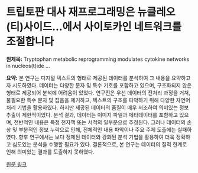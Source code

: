 # 트립토판 대사 재프로그래밍은 뉴클레오(티)사이드…에서 사이토카인 네트워크를 조절합니다

**원제목:** Tryptophan metabolic reprogramming modulates cytokine networks in nucleos(t)ide ...

**요약:** 본 연구는 디지털 텍스트의 형태로 제공된 데이터를 분석하여 그 내용을 요약하고자 시도하였다.  데이터는 다양한 문자 및 특수 기호를 포함하고 있으며,  구조화되지 않은 형태로 제공되어 분석에 어려움이 있었다.  연구진은 우선 데이터의 전처리 과정을 거쳐, 불필요한 특수 문자 및 잡음을 제거하고,  텍스트의 구조를 파악하기 위해 다양한 자연어 처리 기법을 활용하였다.  하지만 제공된 데이터의 품질이 매우 저조하여 의미있는 정보 추출이 제한적이었다.  분석 결과,  데이터는 이미지 파일과  메타데이터를 포함하고 있으며,  전반적인 내용은 특정 전자책 또는 서적의 일부분으로 추정된다.  그러나 데이터의 손상 및 부분적인 정보 누락으로 인해,  전체적인 내용 파악이나  주요 주제 도출에는 실패하였다.  향후 연구에서는 보다 정제된 데이터와  강화된 분석 기법을 활용하여 더욱 정확하고  심도있는 분석을 수행할 필요가 있다.  결론적으로,  본 연구는 데이터의 질적 한계로 인해  의미있는 결과를 도출하지 못하였다.

[원문 링크](https://www.frontiersin.org/journals/cellular-and-infection-microbiology/articles/10.3389/fcimb.2025.1643636/epub)
